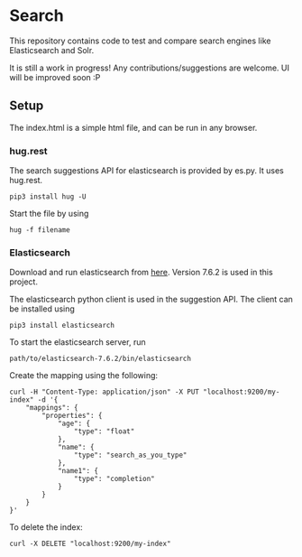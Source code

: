 # Search
This repository contains code to test and compare search engines like Elasticsearch and Solr.

It is still a work in progress! Any contributions/suggestions are welcome. UI will be improved soon :P

## Setup
The index.html is a simple html file, and can be run in any browser.

### hug.rest
The search suggestions API for elasticsearch is provided by es.py. It uses hug.rest.

    pip3 install hug -U

Start the file by using

    hug -f filename

### Elasticsearch
Download and run elasticsearch from [here](https://www.elastic.co/downloads/elasticsearch). Version 7.6.2 is used in this project.

The elasticsearch python client is used in the suggestion API. The client can be installed using

    pip3 install elasticsearch

To start the elasticsearch server, run

    path/to/elasticsearch-7.6.2/bin/elasticsearch

Create the mapping using the following:

    curl -H "Content-Type: application/json" -X PUT "localhost:9200/my-index" -d '{
        "mappings": {
            "properties": {
                "age": {
                    "type": "float"
                },
                "name": {
                    "type": "search_as_you_type"
                },
                "name1": {
                    "type": "completion"
                }
            }
        }
    }'

To delete the index:

    curl -X DELETE "localhost:9200/my-index"